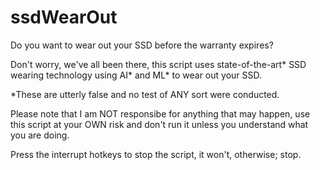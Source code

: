 # ssdWearOut

Do you want to wear out your SSD before the warranty expires?

Don't worry, we've all been there, this script uses state-of-the-art* SSD wearing technology using AI* and ML* to wear out your SSD.

*These are utterly false and no test of ANY sort were conducted.

Please note that I am NOT responsibe for anything that may happen, use this script at your OWN risk and don't run it unless you understand what you are doing.

Press the interrupt hotkeys to stop the script, it won't, otherwise; stop.
